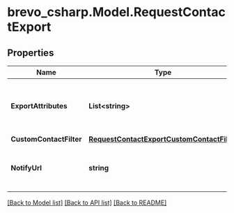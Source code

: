 # brevo_csharp.Model.RequestContactExport
## Properties

Name | Type | Description | Notes
------------ | ------------- | ------------- | -------------
**ExportAttributes** | **List&lt;string&gt;** | List of all the attributes that you want to export. These attributes must be present in your contact database. For example, [&#39;fname&#39;, &#39;lname&#39;, &#39;email&#39;]. | [optional] 
**CustomContactFilter** | [**RequestContactExportCustomContactFilter**](RequestContactExportCustomContactFilter.md) |  | 
**NotifyUrl** | **string** | Webhook that will be called once the export process is finished. For reference, https://help.brevo.com/hc/en-us/articles/360007666479 | [optional] 

[[Back to Model list]](../README.md#documentation-for-models) [[Back to API list]](../README.md#documentation-for-api-endpoints) [[Back to README]](../README.md)

